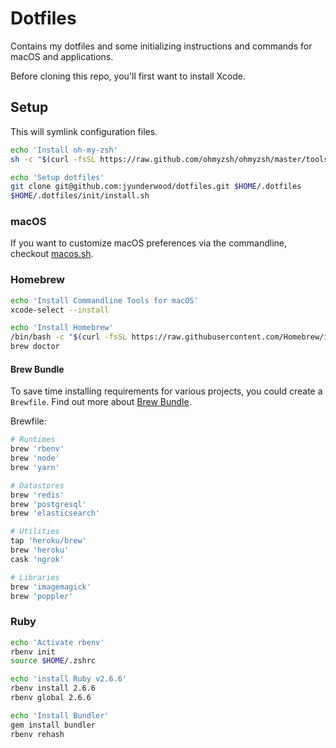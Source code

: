 # Dotfiles

Contains my dotfiles and some initializing instructions and commands for macOS and applications.

Before cloning this repo, you'll first want to install Xcode.

## Setup

This will symlink configuration files.

```bash
echo 'Install oh-my-zsh'
sh -c "$(curl -fsSL https://raw.github.com/ohmyzsh/ohmyzsh/master/tools/install.sh)"

echo 'Setup dotfiles'
git clone git@github.com:jyunderwood/dotfiles.git $HOME/.dotfiles
$HOME/.dotfiles/init/install.sh
```

### macOS

If you want to customize macOS preferences via the commandline, checkout [macos.sh](https://github.com/mathiasbynens/dotfiles/blob/main/.macos).

### Homebrew

```bash
echo 'Install Commandline Tools for macOS'
xcode-select --install

echo 'Install Homebrew'
/bin/bash -c "$(curl -fsSL https://raw.githubusercontent.com/Homebrew/install/master/install.sh)"
brew doctor
```

#### Brew Bundle

To save time installing requirements for various projects, you could create a `Brewfile`. Find out more about [Brew Bundle](https://github.com/Homebrew/homebrew-bundle/blob/master/README.md).

Brewfile:
```ruby
# Runtimes
brew 'rbenv'
brew 'node'
brew 'yarn'

# Datastores
brew 'redis'
brew 'postgresql'
brew 'elasticsearch'

# Utilities
tap 'heroku/brew'
brew 'heroku'
cask 'ngrok'

# Libraries
brew 'imagemagick' 
brew 'poppler'
```

### Ruby

```bash
echo 'Activate rbenv'
rbenv init
source $HOME/.zshrc

echo 'install Ruby v2.6.6'
rbenv install 2.6.6
rbenv global 2.6.6

echo 'Install Bundler'
gem install bundler
rbenv rehash
```
